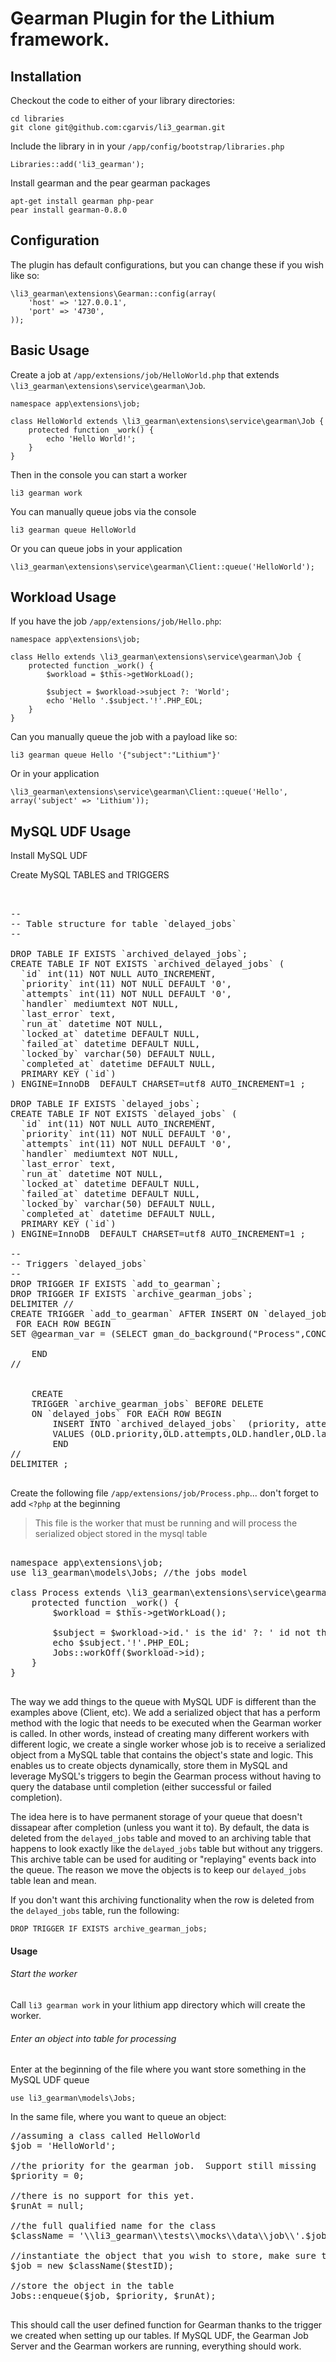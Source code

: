 # Gearman Plugin for the  Lithium framework.

## Installation

Checkout the code to either of your library directories:

    cd libraries
    git clone git@github.com:cgarvis/li3_gearman.git

Include the library in in your `/app/config/bootstrap/libraries.php`

    Libraries::add('li3_gearman');
    
Install gearman and the pear gearman packages

	apt-get install gearman php-pear
	pear install gearman-0.8.0
    
## Configuration

The plugin has default configurations, but you can change these if you wish like so:

	\li3_gearman\extensions\Gearman::config(array(
		'host' => '127.0.0.1',
		'port' => '4730',	
	));

## Basic Usage

Create a job at `/app/extensions/job/HelloWorld.php` that extends `\li3_gearman\extensions\service\gearman\Job`.

	namespace app\extensions\job;
	
	class HelloWorld extends \li3_gearman\extensions\service\gearman\Job {
		protected function _work() {
			echo 'Hello World!';
		}
	}
	
Then in the console you can start a worker

	li3 gearman work
	
You can manually queue jobs via the console

	li3 gearman queue HelloWorld
	
Or you can queue jobs in your application

	\li3_gearman\extensions\service\gearman\Client::queue('HelloWorld');
	
## Workload Usage

If you have the job `/app/extensions/job/Hello.php`:

	namespace app\extensions\job;

	class Hello extends \li3_gearman\extensions\service\gearman\Job {
	    protected function _work() {
	    	$workload = $this->getWorkLoad();
	    	
	    	$subject = $workload->subject ?: 'World';
	        echo 'Hello '.$subject.'!'.PHP_EOL;
	    }
	}

Can you manually queue the job with a payload like so:

	li3 gearman queue Hello '{"subject":"Lithium"}'
	
Or in your application

	\li3_gearman\extensions\service\gearman\Client::queue('Hello', array('subject' => 'Lithium'));
        
## MySQL UDF Usage

Install MySQL UDF

Create MySQL TABLES and TRIGGERS

<pre>


--
-- Table structure for table `delayed_jobs`
--

DROP TABLE IF EXISTS `archived_delayed_jobs`;
CREATE TABLE IF NOT EXISTS `archived_delayed_jobs` (
  `id` int(11) NOT NULL AUTO_INCREMENT,
  `priority` int(11) NOT NULL DEFAULT '0',
  `attempts` int(11) NOT NULL DEFAULT '0',
  `handler` mediumtext NOT NULL,
  `last_error` text,
  `run_at` datetime NOT NULL,
  `locked_at` datetime DEFAULT NULL,
  `failed_at` datetime DEFAULT NULL,
  `locked_by` varchar(50) DEFAULT NULL,
  `completed_at` datetime DEFAULT NULL,
  PRIMARY KEY (`id`)
) ENGINE=InnoDB  DEFAULT CHARSET=utf8 AUTO_INCREMENT=1 ;

DROP TABLE IF EXISTS `delayed_jobs`;
CREATE TABLE IF NOT EXISTS `delayed_jobs` (
  `id` int(11) NOT NULL AUTO_INCREMENT,
  `priority` int(11) NOT NULL DEFAULT '0',
  `attempts` int(11) NOT NULL DEFAULT '0',
  `handler` mediumtext NOT NULL,
  `last_error` text,
  `run_at` datetime NOT NULL,
  `locked_at` datetime DEFAULT NULL,
  `failed_at` datetime DEFAULT NULL,
  `locked_by` varchar(50) DEFAULT NULL,
  `completed_at` datetime DEFAULT NULL,
  PRIMARY KEY (`id`)
) ENGINE=InnoDB  DEFAULT CHARSET=utf8 AUTO_INCREMENT=1 ;

--
-- Triggers `delayed_jobs`
--
DROP TRIGGER IF EXISTS `add_to_gearman`;
DROP TRIGGER IF EXISTS `archive_gearman_jobs`;
DELIMITER //
CREATE TRIGGER `add_to_gearman` AFTER INSERT ON `delayed_jobs`
 FOR EACH ROW BEGIN
SET @gearman_var = (SELECT gman_do_background("Process",CONCAT(concat(NEW.id,'|||'),NEW.handler)));

    END
//


    CREATE 
	TRIGGER `archive_gearman_jobs` BEFORE DELETE 
	ON `delayed_jobs` FOR EACH ROW BEGIN
        INSERT INTO `archived_delayed_jobs`  (priority, attempts, handler, last_error,run_at,locked_at,failed_at,locked_by,completed_at)
        VALUES (OLD.priority,OLD.attempts,OLD.handler,OLD.last_error,OLD.run_at,OLD.locked_at,OLD.failed_at,OLD.locked_by,NOW()); 
        END  
//
DELIMITER ;

</pre>

Create the following file `/app/extensions/job/Process.php`... don't forget to add `<?php` at the beginning

> This file is the worker that must be running and will process the serialized object stored in the mysql table

<pre>

namespace app\extensions\job;
use li3_gearman\models\Jobs; //the jobs model

class Process extends \li3_gearman\extensions\service\gearman\Job {
    protected function _work() {
        $workload = $this->getWorkLoad();

        $subject = $workload->id.' is the id' ?: ' id not there';
        echo $subject.'!'.PHP_EOL;
        Jobs::workOff($workload->id);
    }
}

</pre>

The way we add things to the queue with MySQL UDF is different than the examples above (Client, etc).
We add a serialized object that has a perform method with the logic that needs to be executed when the Gearman worker is called.  In other words,
instead of creating many different workers with different logic, we create a single worker whose job is to receive a serialized object
from a MySQL table that contains the object's state and logic.  This enables us to create objects dynamically, store them in MySQL and leverage
MySQL's triggers to begin the Gearman process without having to query the database until completion (either successful or failed completion).

The idea here is to have permanent storage of your queue that doesn't dissapear after completion (unless you want it to).  By default, the data
is deleted from the `delayed_jobs` table and moved to an archiving table that happens to look exactly like the `delayed_jobs` table but without
any triggers.  This archive table can be used for auditing or "replaying" events back into the queue.  The reason we move the objects is to keep
our `delayed_jobs` table lean and mean.

If you don't want this archiving functionality when the row is deleted from the `delayed_jobs` table, run the following:

`DROP TRIGGER IF EXISTS archive_gearman_jobs;`

#### Usage

###### Start the worker
Call `li3 gearman work` in your lithium app directory which will create the worker.

###### Enter an object into table for processing
Enter at the beginning of the file where you want store something in the MySQL UDF queue

`use li3_gearman\models\Jobs; `

In the same file, where you want to queue an object:

<pre>
//assuming a class called HelloWorld
$job = 'HelloWorld';

//the priority for the gearman job.  Support still missing
$priority = 0;

//there is no support for this yet.
$runAt = null;

//the full qualified name for the class
$className = '\\li3_gearman\\tests\\mocks\\data\\job\\'.$job;

//instantiate the object that you wish to store, make sure that the object has a perform method
$job = new $className($testID);

//store the object in the table
Jobs::enqueue($job, $priority, $runAt);

</pre>

This should call the user defined function for Gearman thanks to the trigger we created when setting up our tables.
If MySQL UDF, the Gearman Job Server and the Gearman workers are running, everything should work.


